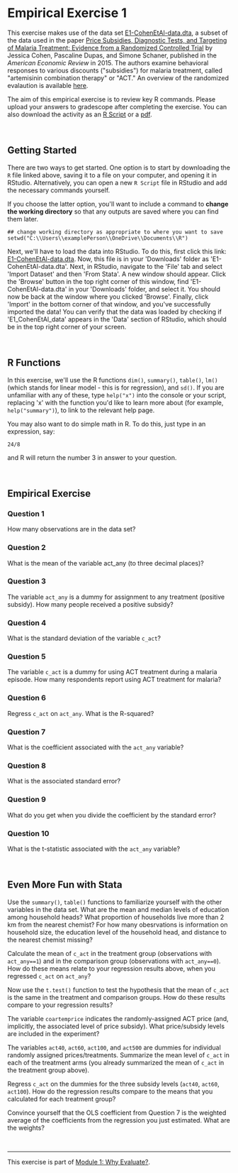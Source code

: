 # Empirical Exercise 1

This exercise makes use of the data set [E1-CohenEtAl-data.dta](https://pjakiela.github.io/ECON523/exercises/E1-CohenEtAl-data.dta), 
a subset of the data used in the 
paper [Price Subsidies, Diagnostic Tests, and Targeting of Malaria Treatment: Evidence from a Randomized Controlled Trial](https://www.aeaweb.org/articles?id=10.1257/aer.20130267) 
by Jessica Cohen, Pascaline Dupas, and Simone Schaner, published in the _American Economic Review_ in 2015.  The authors examine behavioral responses to 
various discounts ("subsidies") for malaria treatment, called "artemisinin combination therapy" or "ACT."  An overview of the randomized evalaution is available [here](https://www.povertyactionlab.org/sites/default/files/publication/2011.12.15-Subsidizing-Malaria.pdf).

The aim of this empirical exercise is to review key R commands.  Please upload your answers to gradescope after completing the exercise.  You can also download the activity 
as an [R Script](https://raw.githubusercontent.com/pjakiela/IE-in-R/gh-pages/E1-questions.R) or a [pdf](https://pjakiela.github.io/ECON523/exercises/E1-questions.pdf).  

<br>

## Getting Started 

There are two ways to get started.  One option is to start by downloading the `R` file linked above, saving it to a file on your computer, and opening it in RStudio.  Alternatively, you can open a new `R Script` file in RStudio and add the necessary commands yourself.

If you choose the latter option, you'll want to include a command to **change the working directory** so that any outputs are saved where you can find them later.

```
## change working directory as appropriate to where you want to save
setwd("C:\\Users\\examplePerson\\OneDrive\\Documents\\R")
```

Next, we'll have to load the data into RStudio. To do this, first click this link: [E1-CohenEtAl-data.dta](https://pjakiela.github.io/ECON523/exercises/E1-CohenEtAl-data.dta). Now, this file is in your 'Downloads' folder as 'E1-CohenEtAl-data.dta'. Next, in RStudio, navigate to the 'File' tab and select 'Import Dataset' and then 'From Stata'. A new window should appear. Click the 'Browse' button in the top right corner of this window, find 'E1-CohenEtAl-data.dta' in your 'Downloads' folder, and select it. You should now be back at the window where you clicked 'Browse'. Finally, click 'Import' in the bottom corner of that window, and you've successfully imported the data! You can verify that the data was loaded by checking if 'E1_CohenEtAl_data' appears in the 'Data' section of RStudio, which should be in the top right corner of your screen.

<br>

## R Functions

In this exercise, we'll use the R functions `dim()`, `summary()`, `table()`, `lm()` (which stands for linear model - this is for regression), and `sd()`.  If you are unfamiliar with any of these, type `help("x")` into the console or your script, replacing 'x' with the function you'd like to learn more about (for example, `help("summary")`), to link to the relevant help page.

You may also want to do simple math in R. To do this, just type in an expression, say:
```
24/8
```
and R will return the number 3 in answer to your question.  

<br>

## Empirical Exercise  
  
### Question 1

How many observations are in the data set?  

### Question 2  

What is the mean of the variable act_any (to three decimal places)?  

### Question 3  

The variable `act_any` is a dummy for assignment to any treatment (positive subsidy).  How many people received a positive subsidy?  

### Question 4  

What is the standard deviation of the variable `c_act`?  

### Question 5  

The variable `c_act` is a dummy for using ACT treatment during a malaria episode.  How many respondents report using ACT treatment for malaria?  

### Question 6  

Regress `c_act` on `act_any`.  What is the R-squared?  

### Question 7  

What is the coefficient associated with the `act_any` variable?  

### Question 8  

What is the associated standard error?  

### Question 9

What do you get when you divide the coefficient by the standard error?  

### Question 10  

What is the t-statistic associated with the `act_any` variable?  

<br>

## Even More Fun with Stata  

Use the `summary()`, `table()` functions to familiarize yourself with the other variables in the data set.   What are the mean and median levels of education among household heads?  What proportion of households live more than 2 km from the nearest chemist? For how many obesrvations is information on household size, the education level of the household head, and distance to the nearest chemist missing?
  
Calculate the mean of `c_act` in the treatment group (observations with `act_any==1`) and in the comparison group (observations with `act_any==0`).  How do these means relate to your regression results above, when you regressed `c_act` on `act_any`?  

Now use the `t.test()` function to test the hypothesis that the mean of `c_act` is the same in the treatment and comparison groups.  How do these results compare to your regression results?  

The variable `coartemprice` indicates the randomly-assigned ACT price (and, implicitly, the associated level of price subsidy).  What price/subsidy levels are included in the experiment?  

The variables `act40`, `act60`, `act100`, and `act500` are dummies for individual randomly assigned prices/treatments.  Summarize the mean level of `c_act` in each of the treatment arms (you already summarized the mean of `c_act` in the treatment group above).  

Regress `c_act` on the dummies for the three subsidy levels (`act40`, `act60`, `act100`).  How do the regression results compare to the means that you calculated for each treatment group?

Convince yourself that the OLS coefficient from Question 7 is the weighted average of the coefficients from the regression you just estimated.  What are the weights? 

<br>

   ---
  
This exercise is part of [Module 1:  Why Evaluate?](https://pjakiela.github.io/ECON523/M1-why-evaluate.html).
